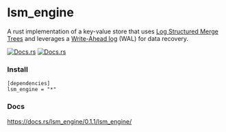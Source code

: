 # lsm_engine
A rust implementation of a key-value store that uses  [Log Structured Merge Trees](https://en.wikipedia.org/wiki/Log-structured_merge-tree#:~:text=In%20computer%20science%2C%20the%20log,%2C%20maintain%20key%2Dvalue%20pairs.)
and leverages a [Write-Ahead log](https://en.wikipedia.org/wiki/Write-ahead_logging) (WAL) for data recovery.

 [![Docs.rs][crate_img]][crate_link]
 [![Docs.rs][doc_img]][doc_link]



[crate_link]: https://crates.io/crates/lsm_engine
[crate_img]: https://img.shields.io/badge/crates.io-lsm__engine-blue
[doc_link]: https://docs.rs/lsm_engine
[doc_img]: https://img.shields.io/badge/docs.rs-lsm__engine-red


### Install 

```
[dependencies]
lsm_engine = "*"
```

### Docs 
https://docs.rs/lsm_engine/0.1.1/lsm_engine/
